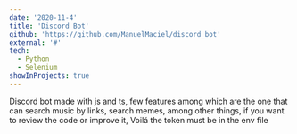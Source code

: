 ```yaml
---
date: '2020-11-4'
title: 'Discord Bot'
github: 'https://github.com/ManuelMaciel/discord_bot'
external: '#'
tech:
  - Python
  - Selenium
showInProjects: true
---
```


Discord bot made with js and ts, few features among which are the one that can search music by links, search memes, among other things, if you want to review the code or improve it, Voilá the token must be in the env file
